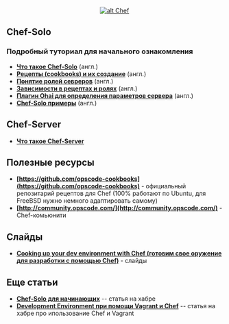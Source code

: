 <p align="center">
  <a href="http://opscode.com" target="_blank">
    <img  style="max-width:100%;"
          alt="alt Chef"
          src="https://raw.github.com/uran1980/web-dev-blog/master/Chef/images/chef-2.png" />
  </a>
</p>


## Chef-Solo
### Подробный туториал для начального ознакомления
* **[Что такое Chef-Solo](http://leopard.in.ua/2013/01/03/chef-solo-getting-started-part-1/)** (англ.)
* **[Рецепты (cookbooks) и их создание](http://leopard.in.ua/2013/01/04/chef-solo-getting-started-part-2/)** (англ.)
* **[Понятие ролей севреров](http://leopard.in.ua/2013/01/06/chef-solo-getting-started-part-3/)** (англ.)
* **[Зависимости в рецептах и ролях](http://leopard.in.ua/2013/01/11/chef-solo-getting-started-part-4/)** (англ.)
* **[Плагин Ohai для определения параметров сервера](http://leopard.in.ua/2013/01/25/chef-solo-getting-started-part-5/)** (англ.)
* **[Chef-Solo примеры](https://github.com/le0pard/chef-solo-example)** (англ.)


## Chef-Server
* **[Что такое Chef-Server](http://leopard.in.ua/2013/02/16/chef-server-getting-started-part-1/)**


## Полезные ресурсы
* **[https://github.com/opscode-cookbooks](https://github.com/opscode-cookbooks)** - официальный репозитарий рецептов для Chef (100% работают по Ubuntu, для FreeBSD нужно немного адаптировать самому)
* **[http://community.opscode.com/](http://community.opscode.com/)** - Chef-комьюнити

## Слайды
* **[Cooking up your dev environment with Chef (готовим свое оружение для разработки с помощью Chef)](http://www.slideshare.net/astead/cooking-up-your-dev-environment-with-chef)** - слайды

## Еще статьи
* **[Chef-Solo для начинающих](http://habrahabr.ru/sandbox/52663/)** -- статья на хабре
* **[Development Environment при помощи Vagrant и Chef](http://habrahabr.ru/post/178797/)** -- статья на хабре про ипользование Chef и Vagrant
